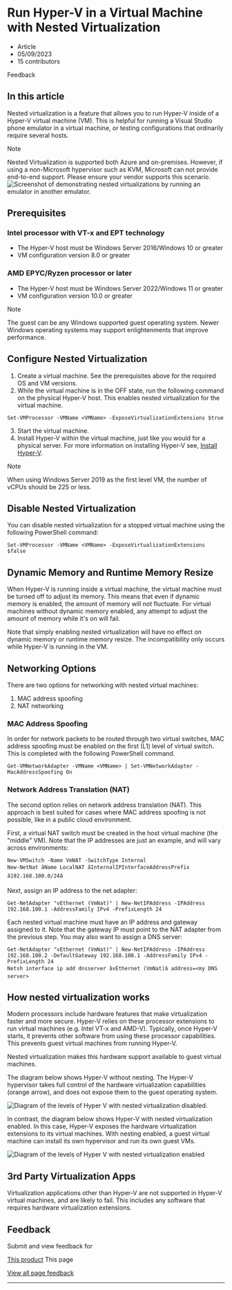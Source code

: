 # Run Hyper-V in a Virtual Machine with Nested Virtualization

* Article
* 05/09/2023
* 15 contributors

Feedback

## In this article

Nested virtualization is a feature that allows you to run Hyper-V inside of a Hyper-V virtual machine (VM). This is helpful for running a Visual Studio phone emulator in a virtual machine, or testing configurations that ordinarily require several hosts.

Note

Nested Virtualization is supported both Azure and on-premises. However, if using a non-Microsoft hypervisor such as KVM, Microsoft can not provide end-to-end support. Please ensure your vendor supports this scenario.
![Screenshot of demonstrating nested virtualizations by running an emulator in another emulator.](media/hypervnesting.png)

## Prerequisites

### Intel processor with VT-x and EPT technology

* The Hyper-V host must be Windows Server 2016/Windows 10 or greater
* VM configuration version 8.0 or greater

### AMD EPYC/Ryzen processor or later

* The Hyper-V host must be Windows Server 2022/Windows 11 or greater
* VM configuration version 10.0 or greater

Note

The guest can be any Windows supported guest operating system. Newer Windows operating systems may support enlightenments that improve performance.

## Configure Nested Virtualization

1. Create a virtual machine. See the prerequisites above for the required OS and VM versions.
2. While the virtual machine is in the OFF state, run the following command on the physical Hyper-V host. This enables nested virtualization for the virtual machine.

```
Set-VMProcessor -VMName <VMName> -ExposeVirtualizationExtensions $true

```

3. Start the virtual machine.
4. Install Hyper-V within the virtual machine, just like you would for a physical server. For more information on installing Hyper-V see, [Install Hyper-V](../quick-start/enable-hyper-v).

Note

When using Windows Server 2019 as the first level VM, the number of vCPUs should be 225 or less.

## Disable Nested Virtualization

You can disable nested virtualization for a stopped virtual machine using the following PowerShell command:

```
Set-VMProcessor -VMName <VMName> -ExposeVirtualizationExtensions $false

```

## Dynamic Memory and Runtime Memory Resize

When Hyper-V is running inside a virtual machine, the virtual machine must be turned off to adjust its memory. This means that even if dynamic memory is enabled, the amount of memory will not fluctuate. For virtual machines without dynamic memory enabled, any attempt to adjust the amount of memory while it's on will fail.

Note that simply enabling nested virtualization will have no effect on dynamic memory or runtime memory resize. The incompatibility only occurs while Hyper-V is running in the VM.

## Networking Options

There are two options for networking with nested virtual machines:

1. MAC address spoofing
2. NAT networking

### MAC Address Spoofing

In order for network packets to be routed through two virtual switches, MAC address spoofing must be enabled on the first (L1) level of virtual switch. This is completed with the following PowerShell command.

```
Get-VMNetworkAdapter -VMName <VMName> | Set-VMNetworkAdapter -MacAddressSpoofing On

```

### Network Address Translation (NAT)

The second option relies on network address translation (NAT). This approach is best suited for cases where MAC address spoofing is not possible, like in a public cloud environment.

First, a virtual NAT switch must be created in the host virtual machine (the "middle" VM). Note that the IP addresses are just an example, and will vary across environments:

```
New-VMSwitch -Name VmNAT -SwitchType Internal
New-NetNat âName LocalNAT âInternalIPInterfaceAddressPrefix â192.168.100.0/24â

```

Next, assign an IP address to the net adapter:

```
Get-NetAdapter "vEthernet (VmNat)" | New-NetIPAddress -IPAddress 192.168.100.1 -AddressFamily IPv4 -PrefixLength 24

```

Each nested virtual machine must have an IP address and gateway assigned to it. Note that the gateway IP must point to the NAT adapter from the previous step. You may also want to assign a DNS server:

```
Get-NetAdapter "vEthernet (VmNat)" | New-NetIPAddress -IPAddress 192.168.100.2 -DefaultGateway 192.168.100.1 -AddressFamily IPv4 -PrefixLength 24
Netsh interface ip add dnsserver âvEthernet (VmNat)â address=<my DNS server>

```

## How nested virtualization works

Modern processors include hardware features that make virtualization faster and more secure. Hyper-V relies on these processor extensions to run virtual machines (e.g. Intel VT-x and AMD-V). Typically, once Hyper-V starts, it prevents other software from using these processor capabilities. This prevents guest virtual machines from running Hyper-V.

Nested virtualization makes this hardware support available to guest virtual machines.

The diagram below shows Hyper-V without nesting. The Hyper-V hypervisor takes full control of the hardware virtualization capabilities (orange arrow), and does not expose them to the guest operating system.

![Diagram of the levels of Hyper V with nested virtualization disabled.](media/hvnonesting.png)

In contrast, the diagram below shows Hyper-V with nested virtualization enabled. In this case, Hyper-V exposes the hardware virtualization extensions to its virtual machines. With nesting enabled, a guest virtual machine can install its own hypervisor and run its own guest VMs.

![Diagram of the levels of Hyper V with nested virtualization enabled](media/hvnesting.png)

## 3rd Party Virtualization Apps

Virtualization applications other than Hyper-V are not supported in Hyper-V virtual machines, and are likely to fail. This includes any software that requires hardware virtualization extensions.

## Feedback

Submit and view feedback for

[This product](https://github.com/MicrosoftDocs/Virtualization-Documentation/issues)
This page

[View all page feedback](https://github.com/MicrosoftDocs/Virtualization-Documentation/issues)

---
